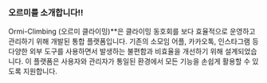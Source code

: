 ### 오르미를 소개합니다!!

Ormi-Climbing (오르미 클라이밍)**은 클라이밍 동호회를 보다 효율적으로 운영하고 관리하기 위해 개발된 통합 플랫폼입니다. 기존의 소모임 어플, 카카오톡, 인스타그램 등 다양한 외부 도구를 사용하면서 발생하는 불편함과 비효율을 개선하기 위해 설계되었습니다. 이 플랫폼은 사용자와 관리자가 통일된 환경에서 모든 기능을 손쉽게 활용할 수 있도록 지원합니다.
